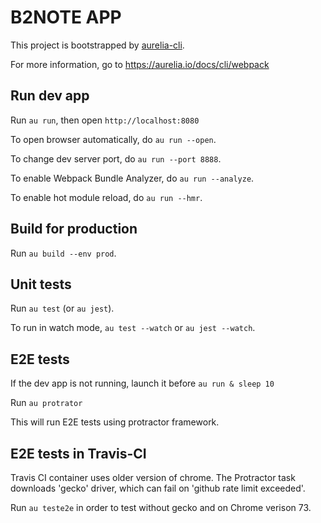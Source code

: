 # B2NOTE APP

This project is bootstrapped by [aurelia-cli](https://github.com/aurelia/cli).

For more information, go to https://aurelia.io/docs/cli/webpack

## Run dev app

Run `au run`, then open `http://localhost:8080`

To open browser automatically, do `au run --open`.

To change dev server port, do `au run --port 8888`.

To enable Webpack Bundle Analyzer, do `au run --analyze`.

To enable hot module reload, do `au run --hmr`.

## Build for production

Run `au build --env prod`.

## Unit tests

Run `au test` (or `au jest`).

To run in watch mode, `au test --watch` or `au jest --watch`.

## E2E tests

If the dev app is not running, launch it before
`au run & sleep 10`

Run `au protrator`

This will run E2E tests using protractor framework.

## E2E tests in Travis-CI 

Travis CI container uses older version of chrome. The Protractor task downloads 'gecko' driver, which can fail on
'github rate limit exceeded'. 

Run `au teste2e` in order to test without gecko and on Chrome verison 73. 
 
